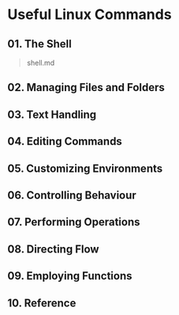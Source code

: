 # Useful Linux Commands


## 01. The Shell
> shell.md

## 02. Managing Files and Folders

## 03. Text Handling

## 04. Editing Commands

## 05. Customizing Environments

## 06. Controlling Behaviour

## 07. Performing Operations

## 08. Directing Flow

## 09. Employing Functions

## 10. Reference
